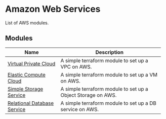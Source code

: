 # Amazon Web Services

List of AWS modules.

## Modules

| Name                                               | Description                                                      |
| ---------------------------------------------------| -----------------------------------------------------------------|
| [Virtual Private Cloud](./vpc/README.md)       | A simple terraform module to set up a VPC on AWS.                |
| [Elastic Compute Cloud](./ecc/README.md)       | A simple terraform module to set up a VM on AWS.                 |
| [Simple Storage Service](./sss/README.md)      | A simple terraform module to set up a Object Storage on AWS.     |
| [Relational Database Service](./rds/README.md) | A simple terraform module to set up a DB service on AWS.         |
